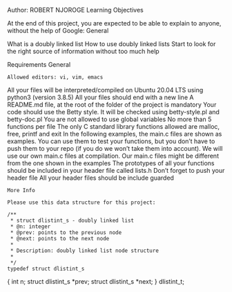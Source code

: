 Author: ROBERT NJOROGE
Learning Objectives

At the end of this project, you are expected to be able to explain to anyone, without the help of Google:
General

What is a doubly linked list
How to use doubly linked lists
Start to look for the right source of information without too much help

Requirements
General

	Allowed editors: vi, vim, emacs
All your files will be interpreted/compiled on Ubuntu 20.04 LTS using python3 (version 3.8.5)
	All your files should end with a new line
	A README.md file, at the root of the folder of the project is mandatory
	Your code should use the Betty style. It will be checked using betty-style.pl and betty-doc.pl
	You are not allowed to use global variables
	No more than 5 functions per file
	The only C standard library functions allowed are malloc, free, printf and exit
	In the following examples, the main.c files are shown as examples. You can use them to test your functions, but you don’t have to push them to your repo (if you do we won’t take them into account). We will use our own main.c files at compilation. Our main.c files might be different from the one shown in the examples
	The prototypes of all your functions should be included in your header file called lists.h
	Don’t forget to push your header file
	All your header files should be include guarded

	More Info

	Please use this data structure for this project:

	/**
	 * struct dlistint_s - doubly linked list
	 * @n: integer
	 * @prev: points to the previous node
	 * @next: points to the next node
	 *
	 * Description: doubly linked list node structure
	 * 
	 */
	typedef struct dlistint_s
{
	int n;
	struct dlistint_s *prev;
	struct dlistint_s *next;
} dlistint_t;


